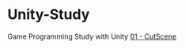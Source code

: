 # Unity-Study
 Game Programming Study with Unity
[01 - CutScene](https://github.com/mhoow6/Unity-Study/tree/main/Assets/01_Cutscene)